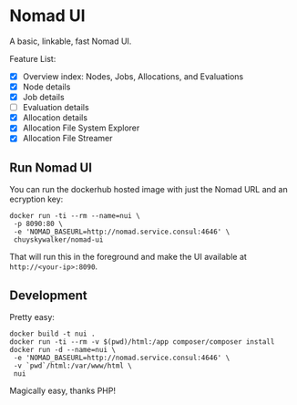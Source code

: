 # Nomad UI

A basic, linkable, fast Nomad UI.

Feature List:

- [x] Overview index: Nodes, Jobs, Allocations, and Evaluations
- [x] Node details
- [x] Job details
- [ ] Evaluation details
- [x] Allocation details
- [x] Allocation File System Explorer
- [x] Allocation File Streamer

## Run Nomad UI

You can run the dockerhub hosted image with just the Nomad URL and an ecryption key:

```
docker run -ti --rm --name=nui \
 -p 8090:80 \
 -e 'NOMAD_BASEURL=http://nomad.service.consul:4646' \
 chuyskywalker/nomad-ui
```

That will run this in the foreground and make the UI available at `http://<your-ip>:8090`.

## Development

Pretty easy:

```
docker build -t nui .
docker run -ti --rm -v $(pwd)/html:/app composer/composer install
docker run -d --name=nui \
 -e 'NOMAD_BASEURL=http://nomad.service.consul:4646' \
 -v `pwd`/html:/var/www/html \
 nui
```

Magically easy, thanks PHP!
